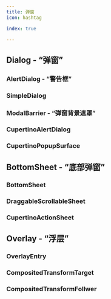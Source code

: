 ```yaml
---
title: 弹窗
icon: hashtag

index: true

---
```


<!-- more -->

## Dialog - “弹窗”

### AlertDialog - “警告框”

### SimpleDialog

### ModalBarrier - “弹窗背景遮罩”

### CupertinoAlertDialog

### CupertinoPopupSurface

## BottomSheet - “底部弹窗”

### BottomSheet

### DraggableScrollableSheet

### CupertinoActionSheet

## Overlay - “浮层”

### OverlayEntry

### CompositedTransformTarget

### CompositedTransformFollwer